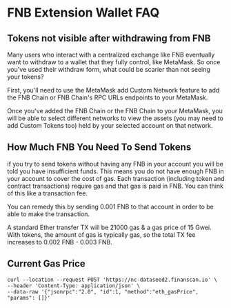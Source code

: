 # FNB Extension Wallet FAQ
## Tokens not visible after withdrawing from FNB


Many users who interact with a centralized exchange like FNB eventually want to withdraw to a wallet that they fully control, like MetaMask. So once you've used their withdraw form, what could be scarier than not seeing your tokens?

First, you'll need to use the MetaMask add Custom Network feature to add the FNB Chain or FNB Chain's RPC URLs endpoints to your MetaMask.

Once you've added the FNB Chain or the FNB Chain to your MetaMask, you will be able to select different networks to view the assets (you may need to add Custom Tokens too) held by your selected account on that network.


## How Much FNB You Need To Send Tokens

if you try to send tokens without having any FNB in your account you will be told you have insufficient funds. This means you do not have enough FNB in your account to cover the cost of gas. Each transaction (including token and contract transactions) require gas and that gas is paid in FNB. You can think of this like a transaction fee.

You can remedy this by sending 0.001 FNB to that account in order to be able to make the transaction.

A standard Ether transfer TX will be 21000 gas & a gas price of 15 Gwei.
With tokens, the amount of gas is typically  gas, so the total TX fee increases to 0.002 FNB - 0.003 FNB.


## Current Gas Price

```
curl --location --request POST 'https://nc-dataseed2.finanscan.io' \
--header 'Content-Type: application/json' \
--data-raw '{"jsonrpc":"2.0", "id":1, "method":"eth_gasPrice", "params": []}'
```